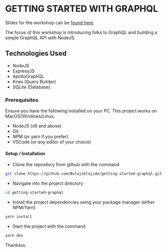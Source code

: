 # GETTING STARTED WITH GRAPHQL

Slides for the workshop can be [found here](https://docs.google.com/presentation/d/1Iu9bwR1EF9slK7iyhp5ZzqgmkbPx4aUUBR9B24L0Z5M/edit?usp=sharing).

The focus of this workshop is introducing folks to GraphQL and building a simple GraphQL API with NodeJS.

## Technologies Used

* NodeJS
* ExpressJS
* ApolloGraphQL
* Knex (Query Builder)
* SQLite (Database)

### Prerequisites

Ensure you have the following installed on your PC. This project works on MacOS/Windows/Linux.

* NodeJS (v8 and above)
* Git
* NPM (or yarn if you prefer)
* VSCode (or any editor of your choice)

#### Setup / Installation

* Clone the repository from github with the command

```sh
git clone https://github.com/BolajiOlajide/getting-started-graphql.git
```

* Navigate into the project directory

```sh
cd getting-started-graphql
```

* Install the project dependencies using your package manager (either NPM/Yarn)

```sh
yarn install
```

* Start the project with the command

```sh
yarn dev
```

Thanksss.
